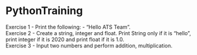 # PythonTraining
Exercise 1 - Print the following: - “Hello ATS Team”. <br/>
Exercise 2 - Create a string, integer and float. Print String only if it is “hello”, print integer if it is 2020 and print float if it is 1.0. <br/>
Exercise 3 -  Input two numbers and perform addition, multiplication. <br/>

